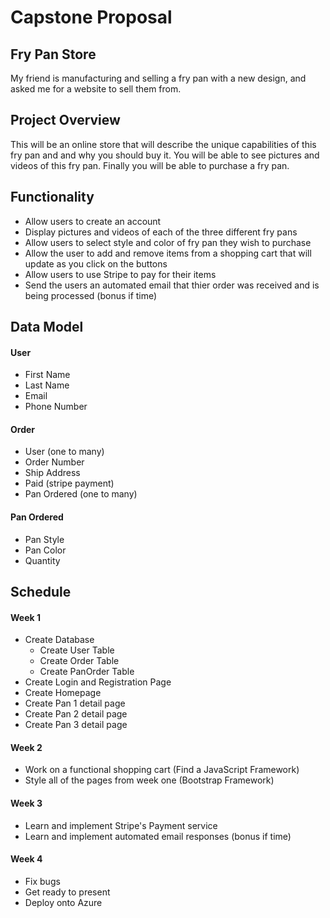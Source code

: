 # Capstone Proposal

## Fry Pan Store
My friend is manufacturing and selling a fry pan with a new design, and asked me for a website to sell them from.

## Project Overview
This will be an online store that will describe the unique capabilities of this fry pan and and why you should buy it. You will be able to see pictures and videos of this fry pan. Finally you will be able to purchase a fry pan. 

## Functionality
- Allow users to create an account
- Display pictures and videos of each of the three different fry pans
- Allow users to select style and color of fry pan they wish to purchase
- Allow the user to add and remove items from a shopping cart that will update as you click on the buttons
- Allow users to use Stripe to pay for their items
- Send the users an automated email that thier order was received and is being processed (bonus if time)

## Data Model

#### User
- First Name
- Last Name
- Email
- Phone Number

#### Order
- User (one to many)
- Order Number
- Ship Address
- Paid (stripe payment)
- Pan Ordered (one to many)

#### Pan Ordered
- Pan Style
- Pan Color
- Quantity


## Schedule
#### Week 1
- Create Database
  - Create User Table
  - Create Order Table
  - Create PanOrder Table
- Create Login and Registration Page
- Create Homepage
- Create Pan 1 detail page
- Create Pan 2 detail page
- Create Pan 3 detail page

#### Week 2
- Work on a functional shopping cart (Find a JavaScript Framework)
- Style all of the pages from week one (Bootstrap  Framework)

#### Week 3
- Learn and implement Stripe's Payment service
- Learn and implement automated email responses (bonus if time)

#### Week 4
- Fix bugs
- Get ready to present
- Deploy onto Azure
